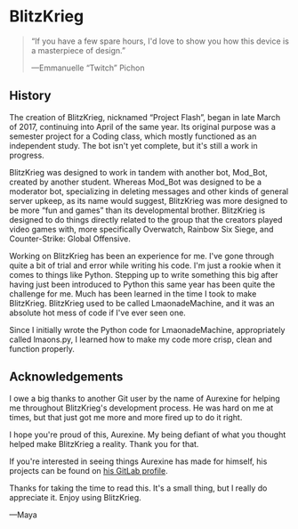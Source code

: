 BlitzKrieg
====================

> “If you have a few spare hours, I'd love to show you how this device is a masterpiece of design.”
>
> —Emmanuelle “Twitch” Pichon




History
--------------------

The creation of BlitzKrieg, nicknamed “Project Flash”, began in late March of 2017, continuing into April of the same year. Its original purpose was a semester project for a Coding class, which mostly functioned as an independent study. The bot isn't yet complete, but it's still a work in progress.

BlitzKrieg was designed to work in tandem with another bot, Mod_Bot, created by another student.
Whereas Mod_Bot was designed to be a moderator bot, specializing in deleting messages and other kinds of general server upkeep, as its name would suggest, BlitzKrieg was more designed to be more “fun and games” than its developmental brother. BlitzKrieg is designed to do things directly related to the group that the creators played video games with, more specifically Overwatch, Rainbow Six Siege, and Counter-Strike: Global Offensive.

Working on BlitzKrieg has been an experience for me. I've gone through quite a bit of trial and error while writing his code. I'm just a rookie when it comes to things like Python. Stepping up to write something this big after having just been introduced to Python this same year has been quite the challenge for me. Much has been learned in the time I took to make BlitzKrieg. BlitzKrieg used to be called LmaonadeMachine, and it was an absolute hot mess of code if I've ever seen one.

Since I initially wrote the Python code for LmaonadeMachine, appropriately called lmaons.py, I learned how to make my code more crisp, clean and function properly.


Acknowledgements
--------------------
I owe a big thanks to another Git user by the name of Aurexine for helping me throughout BlitzKrieg's development process. He was hard on me at times, but that just got me more and more fired up to do it right.

I hope you're proud of this, Aurexine. My being defiant of what you thought helped make BlitzKrieg a reality. Thank you for that.

If you're interested in seeing things Aurexine has made for himself, his projects can be found on [his GitLab profile](https://gitlab.com/Aurexine).

Thanks for taking the time to read this. It's a small thing, but I really do appreciate it. Enjoy using BlitzKrieg.

—Maya
